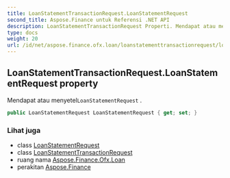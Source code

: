 ```yaml
---
title: LoanStatementTransactionRequest.LoanStatementRequest
second_title: Aspose.Finance untuk Referensi .NET API
description: LoanStatementTransactionRequest Properti. Mendapat atau menyetelLoanStatementRequest .
type: docs
weight: 20
url: /id/net/aspose.finance.ofx.loan/loanstatementtransactionrequest/loanstatementrequest/
---
```

## LoanStatementTransactionRequest.LoanStatementRequest property

Mendapat atau menyetel`LoanStatementRequest` .

```csharp
public LoanStatementRequest LoanStatementRequest { get; set; }
```

### Lihat juga

* class [LoanStatementRequest](../../loanstatementrequest/)
* class [LoanStatementTransactionRequest](../)
* ruang nama [Aspose.Finance.Ofx.Loan](../../loanstatementtransactionrequest/)
* perakitan [Aspose.Finance](../../../)


